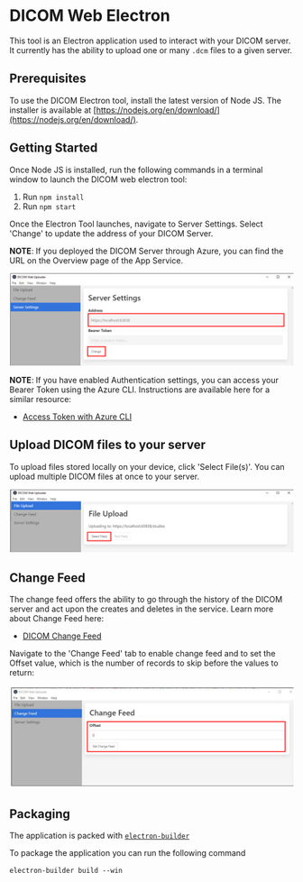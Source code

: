# DICOM Web Electron
This tool is an Electron application used to interact with your DICOM server. It currently has the ability to upload one or many `.dcm` files to a given server.

## Prerequisites
To use the DICOM Electron tool, install the latest version of Node JS. The installer is available at [https://nodejs.org/en/download/](https://nodejs.org/en/download/).

## Getting Started
Once Node JS is installed, run the following commands in a terminal window to launch the DICOM web electron tool:

1. Run `npm install`
2. Run `npm start`

Once the Electron Tool launches, navigate to Server Settings. Select 'Change' to update the address of your DICOM Server.

**NOTE**: If you deployed the DICOM Server through Azure, you can find the URL on the Overview page of the App Service.

![Electron tool settings](images/electron-tool-settings.png)

**NOTE**: If you have enabled Authentication settings, you can access your Bearer Token using the Azure CLI. Instructions are available here for a similar resource:

- [Access Token with Azure CLI](https://docs.microsoft.com/en-us/azure/healthcare-apis/get-healthcare-apis-access-token-cli)

## Upload DICOM files to your server
To upload files stored locally on your device, click 'Select File(s)'. You can upload multiple DICOM files at once to your server.

![Electron tool upload](images/electron-tool-upload.png)

## Change Feed
The change feed offers the ability to go through the history of the DICOM server and act upon the creates and deletes in the service. Learn more about Change Feed here:
- [DICOM Change Feed](https://github.com/microsoft/dicom-server/blob/master/docs/users/ChangeFeed.md)

Navigate to the 'Change Feed' tab to enable change feed and to set the Offset value, which is the number of records to skip before the values to return:

![Electron tool change feed](images/electron-tool-change-feed.png)

## Packaging
The application is packed with [`electron-builder`](https://www.electron.build/)

To package the application you can run the following command

```
electron-builder build --win
```